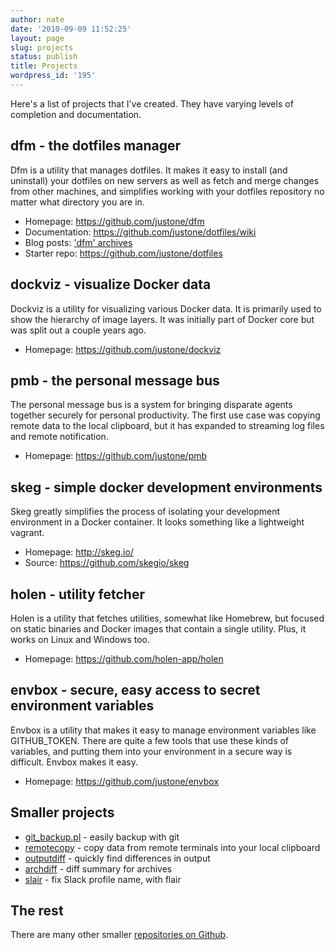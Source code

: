 ```yaml
---
author: nate
date: '2010-09-09 11:52:25'
layout: page
slug: projects
status: publish
title: Projects
wordpress_id: '195'
---
```


Here's a list of projects that I've created.  They have varying levels of
completion and documentation.

<h2>dfm - the dotfiles manager</h2>

Dfm is a utility that manages dotfiles. It makes it easy to install (and
uninstall) your dotfiles on new servers as well as fetch and merge changes from
other machines, and simplifies working with your dotfiles repository no matter
what directory you are in.

* Homepage: <https://github.com/justone/dfm>
* Documentation: <https://github.com/justone/dotfiles/wiki>
* Blog posts: ['dfm' archives](/category/dfm/)
* Starter repo: <https://github.com/justone/dotfiles>

<h2>dockviz - visualize Docker data</h2>

Dockviz is a utility for visualizing various Docker data.  It is primarily used
to show the hierarchy of image layers.  It was initially part of Docker core
but was split out a couple years ago.

* Homepage: <https://github.com/justone/dockviz>

<h2>pmb - the personal message bus</h2>

The personal message bus is a system for bringing disparate agents together
securely for personal productivity.  The first use case was copying remote data
to the local clipboard, but it has expanded to streaming log files and remote
notification.

* Homepage: <https://github.com/justone/pmb>

<h2>skeg - simple docker development environments</h2>

Skeg greatly simplifies the process of isolating your development environment
in a Docker container.  It looks something like a lightweight vagrant.

* Homepage: <http://skeg.io/>
* Source: <https://github.com/skegio/skeg>

<h2>holen - utility fetcher</h2>

Holen is a utility that fetches utilities, somewhat like Homebrew, but focused
on static binaries and Docker images that contain a single utility.  Plus, it
works on Linux and Windows too.

* Homepage: <https://github.com/holen-app/holen>

<h2>envbox - secure, easy access to secret environment variables</h2>

Envbox is a utility that makes it easy to manage environment variables like
GITHUB_TOKEN.  There are quite a few tools that use these kinds of variables,
and putting them into your environment in a secure way is difficult.  Envbox
makes it easy.

* Homepage: <https://github.com/justone/envbox>

<h2>Smaller projects</h2>

* [git_backup.pl](https://github.com/justone/git_backup) - easily backup with git
* [remotecopy](https://github.com/justone/remotecopy) - copy data from remote terminals into your local clipboard
* [outputdiff](https://github.com/justone/outputdiff) - quickly find differences in output
* [archdiff](https://github.com/justone/archdiff) - diff summary for archives
* [slair](https://github.com/justone/slair) - fix Slack profile name, with flair

<h2>The rest</h2>

There are many other smaller [repositories on Github](https://github.com/justone?tab=repositories).
